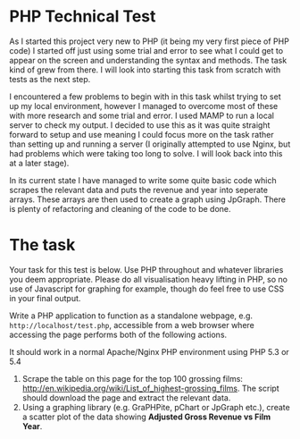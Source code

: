 # PHP Technical Test

As I started this project very new to PHP (it being my very first piece of PHP code) I started off just using some trial and error to see what I could get to appear on the screen and understanding the syntax and methods. The task kind of grew from there. I will look into starting this task from scratch with tests as the next step.

I encountered a few problems to begin with in this task whilst trying to set up my local environment, however I managed to overcome most of these with more research and some trial and error.
I used MAMP to run a local server to check my output. I decided to use this as it was quite straight forward to setup and use meaning I could focus more on the task rather than setting up and running a server (I originally attempted to use Nginx, but had problems which were taking too long to solve. I will look back into this at a later stage).

In its current state I have managed to write some quite basic code which scrapes the relevant data and puts the revenue and year into seperate arrays. These arrays are then used to create a graph using JpGraph. There is plenty of refactoring and cleaning of the code to be done.


The task
========

Your task for this test is below. Use PHP throughout and whatever libraries you deem appropriate. Please do all visualisation heavy lifting in PHP, so no use of Javascript for graphing for example, though do feel free to use CSS in your final output.

Write a PHP application to function as a standalone webpage, e.g. `http://localhost/test.php`, accessible from a web browser where accessing the page performs both of the following actions. 

It should work in a normal Apache/Nginx PHP environment using PHP 5.3 or 5.4

1. Scrape the table on this page for the top 100 grossing films: http://en.wikipedia.org/wiki/List_of_highest-grossing_films. The script should download the page and extract the relevant data.  
2. Using a graphing library (e.g. GraPHPite, pChart or JpGraph etc.), create a scatter plot of the data showing **Adjusted Gross Revenue vs Film Year**.  